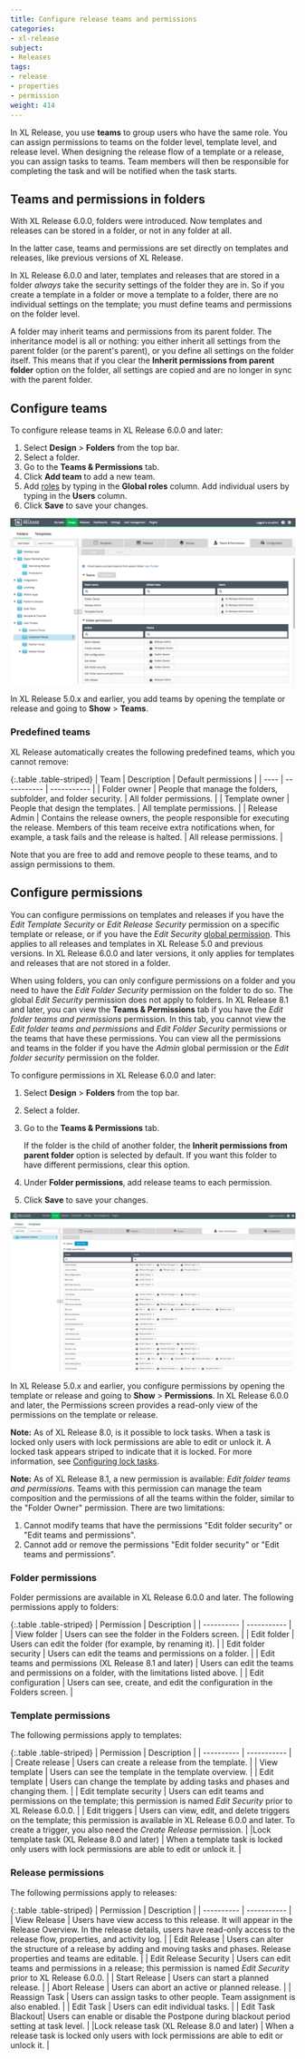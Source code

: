```yaml
---
title: Configure release teams and permissions
categories:
- xl-release
subject:
- Releases
tags:
- release
- properties
- permission
weight: 414
---
```


In XL Release, you use **teams** to group users who have the same role.  You can assign permissions to teams on the folder level, template level, and release level. When designing the release flow of a template or a release, you can assign tasks to teams. Team members will then be responsible for completing the task and will be notified when the task starts.

## Teams and permissions in folders

With XL Release 6.0.0, folders were introduced. Now templates and releases can be stored in a folder, or not in any folder at all.

In the latter case, teams and permissions are set directly on templates and releases, like previous versions of XL Release.

In XL Release 6.0.0 and later, templates and releases that are stored in a folder _always_ take the security settings of the folder they are in. So if you create a template in a folder or move a template to a folder, there are no individual settings on the template; you must define teams and permissions on the folder level.

A folder may inherit teams and permissions from its parent folder. The inheritance model is all or nothing: you either inherit all settings from the parent folder (or the parent's parent), or you define all settings on the folder itself. This means that if you clear the **Inherit permissions from parent folder** option on the folder, all settings are copied and are no longer in sync with the parent folder.

## Configure teams

To configure release teams in XL Release 6.0.0 and later:

1. Select **Design** > **Folders** from the top bar.
2. Select a folder.
3. Go to the **Teams & Permissions** tab.
4. Click **Add team** to add a new team.
5. Add [roles](/xl-release/how-to/configure-roles.html) by typing in the **Global roles** column. Add individual users by typing in the **Users** column.
6. Click **Save** to save your changes.

![Folder teams](../images/folder-teams.png)

In XL Release 5.0.x and earlier, you add teams by opening the template or release and going to **Show** > **Teams**.

### Predefined teams

XL Release automatically creates the following predefined teams, which you cannot remove:

{:.table .table-striped}
| Team | Description | Default permissions |
| ---- | ----------- | ----------- |
| Folder owner | People that manage the folders, subfolder, and folder security. | All folder permissions. |
| Template owner | People that design the templates. | All template permissions. |
| Release Admin | Contains the release owners, the people responsible for executing the release. Members of this team receive extra notifications when, for example, a task fails and the release is halted. | All release permissions. |

Note that you are free to add and remove people to these teams, and to assign permissions to them.

## Configure permissions

You can configure permissions on templates and releases if you have the _Edit Template Security_ or _Edit Release Security_ permission on a specific template or release, or if you have the _Edit Security_ [global permission](/xl-release/how-to/configure-permissions.html). This applies to all releases and templates in XL Release 5.0 and previous versions. In XL Release 6.0.0 and later versions, it only applies for templates and releases that are not stored in a folder.

When using folders, you can only configure permissions on a folder and you need to have the _Edit Folder Security_ permission on the folder to do so. The global _Edit Security_ permission does not apply to folders.
In XL Release 8.1 and later, you can view the **Teams & Permissions** tab if you have the _Edit folder teams and permissions_ permission. In this tab, you cannot view the _Edit folder teams and permissions_ and _Edit Folder Security_ permissions or the teams that have these permissions. 
You can view all the permissions and teams in the folder if you have the _Admin_ global permission or the _Edit folder security_ permission on the folder. 

To configure permissions in XL Release 6.0.0 and later:

1. Select **Design** > **Folders** from the top bar.
2. Select a folder.
3. Go to the **Teams & Permissions** tab.

    If the folder is the child of another folder, the **Inherit permissions from parent folder** option is selected by default. If you want this folder to have different permissions, clear this option.

4. Under **Folder permissions**, add release teams to each permission.
5. Click **Save** to save your changes.

![Folder permissions](../images/permissions-with-locks.png)

In XL Release 5.0.x and earlier, you configure permissions by opening the template or release and going to **Show** > **Permissions**. In XL Release 6.0.0 and later, the Permissions screen provides a read-only view of the permissions on the template or release.

**Note:** As of XL Release 8.0, is it possible to lock tasks. When a task is locked only users with lock permissions are able to edit or unlock it. A locked task appears striped to indicate that it is locked.  For more information, see [Configuring lock tasks](http://docs.xebialabs.com/xl-release/how-to/configure-lock-tasks.markdown).

**Note:** As of XL Release 8.1, a new permission is available: _Edit folder teams and permissions_. Teams with this permission can manage the team composition and the permissions of all the teams within the folder, similar to the "Folder Owner" permission. There are two limitations:
 1. Cannot modify teams that have the permissions "Edit folder security" or "Edit teams and permissions".
 2. Cannot add or remove the permissions "Edit folder security" or "Edit teams and permissions".

### Folder permissions

Folder permissions are available in XL Release 6.0.0 and later. The following permissions apply to folders:

{:.table .table-striped}
| Permission | Description |
| ---------- | ----------- |
| View folder | Users can see the folder in the Folders screen. |
| Edit folder | Users can edit the folder (for example, by renaming it). |
| Edit folder security | Users can edit the teams and permissions on a folder. |
| Edit teams and permissions (XL Release 8.1 and later) | Users can edit the teams and permissions on a folder, with the limitations listed above. |
| Edit configuration | Users can see, create, and edit the configuration in the Folders screen. |

### Template permissions

The following permissions apply to templates:

{:.table .table-striped}
| Permission | Description |
| ---------- | ----------- |
| Create release | Users can create a release from the template. |
| View template | Users can see the template in the template overview. |
| Edit template | Users can change the template by adding tasks and phases and changing them. |
| Edit template security | Users can edit teams and permissions on the template; this permission is named _Edit Security_ prior to XL Release 6.0.0. |
| Edit triggers | Users can view, edit, and delete triggers on the template; this permission is available in XL Release 6.0.0 and later. To create a trigger, you also need the *Create Release* permission. |
|Lock template task  (XL Release 8.0 and later) | When a template task is locked only users with lock permissions are able to edit or unlock it.   |

### Release permissions

The following permissions apply to releases:

{:.table .table-striped}
| Permission | Description |
| ---------- | ----------- |
| View Release | Users have view access to this release. It will appear in the Release Overview. In the release details, users have read-only access to the release flow, properties, and activity log. |
| Edit Release | Users can alter the structure of a release by adding and moving tasks and phases. Release properties and teams are editable. |
| Edit Release Security | Users can edit teams and permissions in a release; this permission is named _Edit Security_ prior to XL Release 6.0.0. |
| Start Release | Users can start a planned release. |
| Abort Release | Users can abort an active or planned release. |
| Reassign Task | Users can assign tasks to other people. Team assignment is also enabled. |
| Edit Task | Users can edit individual tasks. |
| Edit Task Blackout| Users can enable or disable the Postpone during blackout period setting at task level. |
|Lock release task  (XL Release 8.0 and later) |  When a release task is locked only users with lock permissions are able to edit or unlock it.  |
